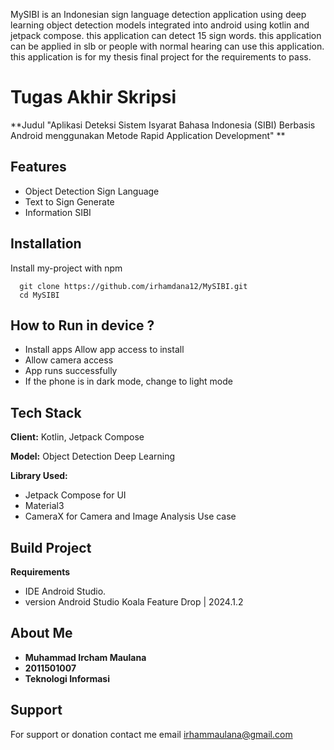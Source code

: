 MySIBI is an Indonesian sign language detection application using deep learning object detection models integrated into android using kotlin and jetpack compose. this application can detect 15 sign words. this application can be applied in slb or people with normal hearing can use this application. this application is for my thesis final project for the requirements to pass. 

# Tugas Akhir Skripsi

**Judul "Aplikasi Deteksi Sistem Isyarat Bahasa Indonesia (SIBI) Berbasis Android menggunakan Metode Rapid Application Development" **

## Features

- Object Detection Sign Language
- Text to Sign Generate
- Information SIBI

## Installation

Install my-project with npm

```
  git clone https://github.com/irhamdana12/MySIBI.git
  cd MySIBI
```
    
## How to Run in device ?

- Install apps Allow app access to install
- Allow camera access
- App runs successfully
- If the phone is in dark mode, change to light mode
  

## Tech Stack

**Client:** Kotlin, Jetpack Compose

**Model:** Object Detection Deep Learning

**Library Used:**
- Jetpack Compose for UI
- Material3
- CameraX for Camera and Image Analysis Use case

## Build Project
**Requirements**
- IDE Android Studio.
- version Android Studio Koala Feature Drop | 2024.1.2

## About Me

- **Muhammad Ircham Maulana** 
- **2011501007**
- **Teknologi Informasi**


## Support

For support or donation contact me email irhammaulana@gmail.com 

